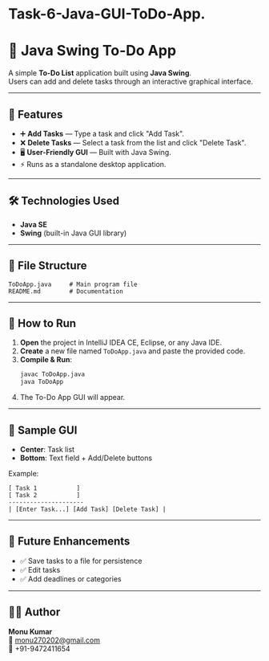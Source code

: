 # Task-6-Java-GUI-ToDo-App.



# 📝 Java Swing To-Do App

A simple **To-Do List** application built using **Java Swing**.  
Users can add and delete tasks through an interactive graphical interface.

---

## 🎯 Features
- ➕ **Add Tasks** — Type a task and click "Add Task".
- ❌ **Delete Tasks** — Select a task from the list and click "Delete Task".
- 🖥 **User-Friendly GUI** — Built with Java Swing.
- ⚡ Runs as a standalone desktop application.

---

## 🛠 Technologies Used
- **Java SE**
- **Swing** (built-in Java GUI library)

---

## 📂 File Structure
```
ToDoApp.java     # Main program file
README.md        # Documentation
```

---

## 🚀 How to Run
1. **Open** the project in IntelliJ IDEA CE, Eclipse, or any Java IDE.
2. **Create** a new file named `ToDoApp.java` and paste the provided code.
3. **Compile & Run**:
   ```bash
   javac ToDoApp.java
   java ToDoApp
   ```
4. The To-Do App GUI will appear.

---

## 📌 Sample GUI
- **Center**: Task list
- **Bottom**: Text field + Add/Delete buttons

Example:
```
[ Task 1           ]
[ Task 2           ]
---------------------
| [Enter Task...] [Add Task] [Delete Task] |
```

---

## 📌 Future Enhancements
- ✅ Save tasks to a file for persistence
- ✅ Edit tasks
- ✅ Add deadlines or categories

---

## 👨‍💻 Author
**Monu Kumar**  
📧 monu270202@gmail.com  
📱 +91-9472411654
